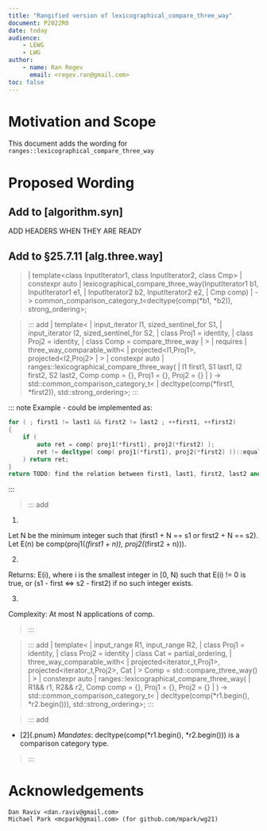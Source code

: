 ```yaml
---
title: "Rangified version of lexicographical_compare_three_way"
document: P2022R0
date: today
audience: 
    - LEWG
    - LWG
author:
    - name: Ran Regev
      email: <regev.ran@gmail.com>
toc: false
---   
```


# Motivation and Scope
This document adds the wording for ```ranges::lexicographical_compare_three_way``` 

# Proposed Wording 

## Add to [algorithm.syn]

ADD HEADERS WHEN THEY ARE READY

## Add to §25.7.11 [alg.three.way]

> | template<class InputIterator1, class InputIterator2, class Cmp>
> |   constexpr auto
> |     lexicographical_compare_three_way(InputIterator1 b1, InputIterator1 e1,
> |                                       InputIterator2 b2, InputIterator2 e2,
> |                                       Cmp comp)
> |       -> common_comparison_category_t<decltype(comp(\*b1, \*b2)), strong_ordering>;

> ::: add
> | template<
> |     input_iterator I1, sized_sentinel_for<I1> S1,
> |     input_iterator I2, sized_sentinel_for<I2> S2,
> |     class Proj1 = identity, 
> |     class Proj2 = identity,
> |     class Comp = compare_three_way
> | >
> | requires
> |     three_way_comparable_with< 
> |         projected<I1,Proj1>, projected<I2,Proj2> 
> |     >
> | constexpr auto
> |     ranges::lexicographical_compare_three_way( 
> |         I1 first1, S1 last1, I2 first2, S2 last2, Comp comp = {}, Proj1 = {}, Proj2 = {}
> |     ) -> std::common_comparison_category_t<
> |                 decltype(comp(*first1, *first2)), std::strong_ordering>;
> :::

::: note
Example - could be implemented as:
```cpp
for ( ; first1 != last1 && first2 != last2 ; ++first1, ++first2)
{
    if (
        auto ret = comp( proj1(*first1), proj2(*first2) ); 
        ret != decltype( comp( proj1(*first1), proj2(*first2) ))::equal 
    ) return ret;
}
return TODO: find the relation between first1, last1, first2, last2 and return accordingly
```
:::


> ::: add
1.
Let N be the minimum integer such that (first1 + N == s1 or first2 + N == s2). Let E(n) be comp(proj1(*(first1 + n)), proj2(*(first2 + n))).

2.
Returns: E(i), where i is the smallest integer in [0, N) such that E(i) != 0 is true, or (s1 - first <=> s2 - first2) if no such integer exists.

3.
Complexity: At most N applications of comp.
> :::

> ::: add
> | template<
> |     input_range R1, input_range R2, 
> |     class Proj1 = identity, 
> |     class Proj2 = identity
> |     class Cat = partial_ordering,
> |     three_way_comparable_with<
> |         projected<iterator_t<R1>,Proj1>, projected<iterator_t<R2>,Proj2>, Cat
> |     > Comp = std::compare_three_way()
> | >
> | constexpr auto
> |     ranges::lexicographical_compare_three_way( 
> |         R1&& r1, R2&& r2, Comp comp = {}, Proj1 = {}, Proj2 = {}
> |     ) -> std::common_comparison_category_t<
> |                 decltype(comp(*r1.begin(), *r2.begin())), std::strong_ordering>;
> :::

> ::: add
- [2]{.pnum} _Mandates_: decltype(comp(\*r1.begin(), \*r2.begin())) is a comparison category type.
> :::


# Acknowledgements
    Dan Raviv <dan.raviv@gmail.com>
    Michael Park <mcpark@gmail.com> (for github.com/mpark/wg21)
